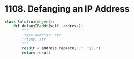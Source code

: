 # 1108. Defanging an IP Address

```python
class Solution(object):
    def defangIPaddr(self, address):
        """
        :type address: str
        :rtype: str
        """
        result = address.replace(".", "[.]")
        return result
```
